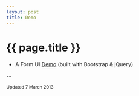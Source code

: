 ```yaml
---
layout: post
title: Demo
---
```


{{ page.title }}
================

* A Form UI [Demo](http://jhkueh.github.com/demo-formUI-esc/index.html) (built with Bootstrap & jQuery)

--
<p class="meta"><small>Updated 7 March 2013</small></p>
